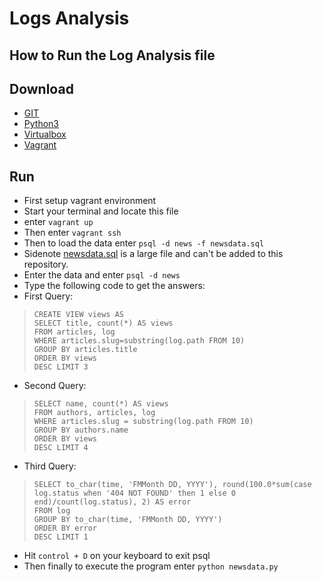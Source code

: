 # Logs Analysis

## How to Run the Log Analysis file

## Download
- [GIT](https://git-scm.com/downloads)
- [Python3](https://www.python.org/downloads/)
- [Virtualbox](https://www.virtualbox.org/wiki/Downloads)
- [Vagrant](https://www.vagrantup.com/downloads.html)

## Run
- First setup vagrant environment 
- Start your terminal and locate this file
- enter `vagrant up`
- Then enter `vagrant ssh`
- Then to load the data enter `psql -d news -f newsdata.sql`
- Sidenote [newsdata.sql](https://d17h27t6h515a5.cloudfront.net/topher/2016/August/57b5f748_newsdata/newsdata.zip) is a large file and can't be added to this repository.
- Enter the data and enter `psql -d news`
- Type the following code to get the answers:
- First Query:  
>`CREATE VIEW views AS`  
>`SELECT title, count(*) AS views`  
>`FROM articles, log`  
>`WHERE articles.slug=substring(log.path FROM 10)`  
>`GROUP BY articles.title`  
>`ORDER BY views`  
>`DESC LIMIT 3`  
- Second Query:
>`SELECT name, count(*) AS views`  
>`FROM authors, articles, log`  
>`WHERE articles.slug = substring(log.path FROM 10)`  
>`GROUP BY authors.name`  
>`ORDER BY views`  
>`DESC LIMIT 4`  
- Third Query:
>`SELECT to_char(time, 'FMMonth DD, YYYY'), round(100.0*sum(case log.status when '404 NOT FOUND' then 1 else 0 end)/count(log.status), 2) AS error`  
>`FROM log`  
>`GROUP BY to_char(time, 'FMMonth DD, YYYY')`  
>`ORDER BY error`   
>`DESC LIMIT 1`  
- Hit `control + D` on your keyboard to exit psql
- Then finally to execute the program enter `python newsdata.py`